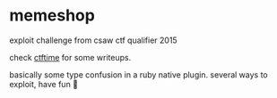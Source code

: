 # memeshop
exploit challenge from csaw ctf qualifier 2015

check [ctftime](https://ctftime.org/task/1657) for some writeups.

basically some type confusion in a ruby native plugin. several ways to exploit, have fun :100:
